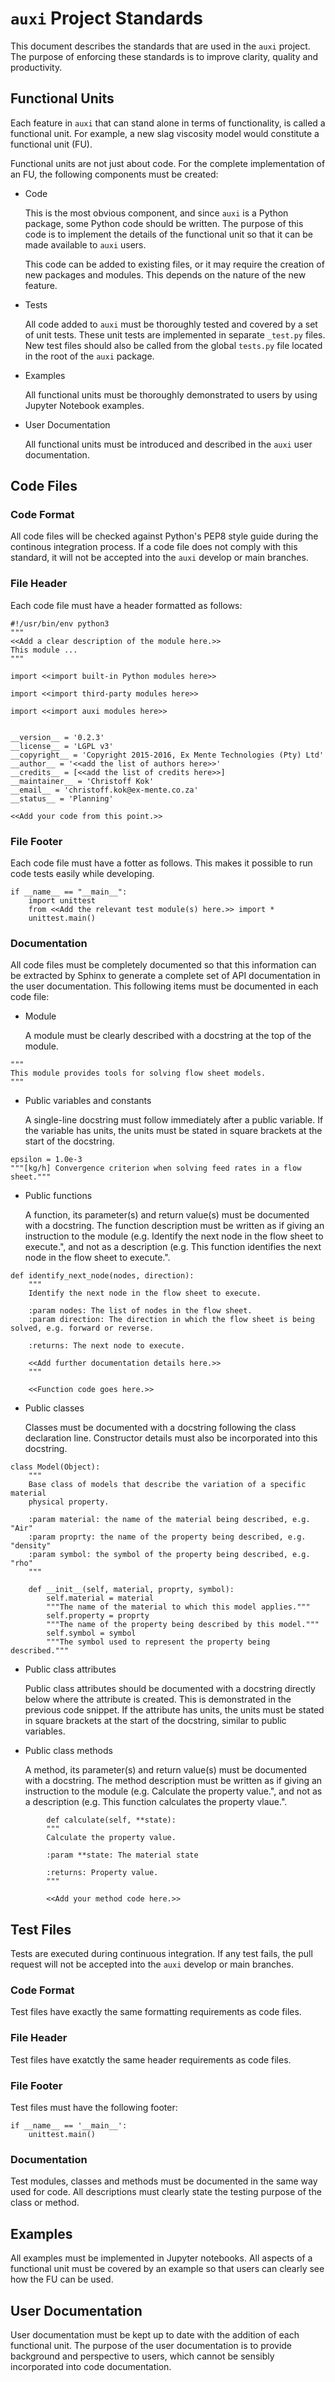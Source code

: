 # `auxi` Project Standards

This document describes the standards that are used in the `auxi` project. The purpose of enforcing these standards is to improve clarity, quality and productivity.


## Functional Units
Each feature in `auxi` that can stand alone in terms of functionality, is called a functional unit. For example, a new slag viscosity model would constitute a functional unit (FU).

Functional units are not just about code. For the complete implementation of an FU, the following components must be created:
* Code

   This is the most obvious component, and since `auxi` is a Python package, some Python code should be written. The purpose of this code is to implement the details of the functional unit so that it can be made available to `auxi` users.

   This code can be added to existing files, or it may require the creation of new packages and modules. This depends on the nature of the new feature.

* Tests

   All code added to `auxi` must be thoroughly tested and covered by a set of unit tests. These unit tests are implemented in separate `_test.py` files. New test files should also be called from the global `tests.py` file located in the root of the `auxi` package.

* Examples

   All functional units must be thoroughly demonstrated to users by using Jupyter Notebook examples.

* User Documentation

   All functional units must be introduced and described in the `auxi` user documentation.


## Code Files

### Code Format

All code files will be checked against Python's PEP8 style guide during the continous integration process. If a code file does not comply with this standard, it will not be accepted into the `auxi` develop or main branches.

### File Header
Each code file must have a header formatted as follows:

```
#!/usr/bin/env python3
"""
<<Add a clear description of the module here.>>
This module ...
"""

import <<import built-in Python modules here>>

import <<import third-party modules here>>

import <<import auxi modules here>>


__version__ = '0.2.3'
__license__ = 'LGPL v3'
__copyright__ = 'Copyright 2015-2016, Ex Mente Technologies (Pty) Ltd'
__author__ = '<<add the list of authors here>>'
__credits__ = [<<add the list of credits here>>]
__maintainer__ = 'Christoff Kok'
__email__ = 'christoff.kok@ex-mente.co.za'
__status__ = 'Planning'

<<Add your code from this point.>>
```

### File Footer
Each code file must have a fotter as follows. This makes it possible to run code tests easily while developing.

```
if __name__ == "__main__":
    import unittest
    from <<Add the relevant test module(s) here.>> import *
    unittest.main()
```

### Documentation
All code files must be completely documented so that this information can be extracted by Sphinx to generate a complete set of API documentation in the user documentation. This following items must be documented in each code file:

* Module

   A module must be clearly described with a docstring at the top of the module.

```
"""
This module provides tools for solving flow sheet models.
"""
```

* Public variables and constants

   A single-line docstring must follow immediately after a public variable. If the variable has units, the units must be stated in square brackets at the start of the docstring.

```
epsilon = 1.0e-3
"""[kg/h] Convergence criterion when solving feed rates in a flow sheet."""
```

* Public functions

   A function, its parameter(s) and return value(s) must be documented with a docstring. The function description must be written as if giving an instruction to the module (e.g. Identify the next node in the flow sheet to execute.", and not as a description (e.g. This function identifies the next node in the flow sheet to execute.".

```
def identify_next_node(nodes, direction):
    """
    Identify the next node in the flow sheet to execute.

    :param nodes: The list of nodes in the flow sheet.
    :param direction: The direction in which the flow sheet is being solved, e.g. forward or reverse.

    :returns: The next node to execute.

    <<Add further documentation details here.>>
    """

    <<Function code goes here.>>
```

* Public classes

   Classes must be documented with a docstring following the class declaration line. Constructor details must also be incorporated into this docstring.

```
class Model(Object):
    """
    Base class of models that describe the variation of a specific material
    physical property.

    :param material: the name of the material being described, e.g. "Air"
    :param proprty: the name of the property being described, e.g. "density"
    :param symbol: the symbol of the property being described, e.g. "rho"
    """

    def __init__(self, material, proprty, symbol):
        self.material = material
        """The name of the material to which this model applies."""
        self.property = proprty
        """The name of the property being described by this model."""
        self.symbol = symbol
        """The symbol used to represent the property being described."""
```

* Public class attributes

   Public class attributes should be documented with a docstring directly below where the attribute is created. This is demonstrated in the previous code snippet. If the attribute has units, the units must be stated in square brackets at the start of the docstring, similar to public variables.

* Public class methods

   A method, its parameter(s) and return value(s) must be documented with a docstring. The method description must be written as if giving an instruction to the module (e.g. Calculate the property value.", and not as a description (e.g. This function calculates the property vlaue.".

```
        def calculate(self, **state):
        """
        Calculate the property value.

        :param **state: The material state

        :returns: Property value.
        """

        <<Add your method code here.>>
```


## Test Files
Tests are executed during continuous integration. If any test fails, the pull request will not be accepted into the `auxi` develop or main branches.

### Code Format
Test files have exactly the same formatting requirements as code files.

### File Header
Test files have exatctly the same header requirements as code files.

### File Footer
Test files must have the following footer:

```
if __name__ == '__main__':
    unittest.main()
```

### Documentation
Test modules, classes and methods must be documented in the same way used for code. All descriptions must clearly state the testing purpose of the class or method.


## Examples
All examples must be implemented in Jupyter notebooks. All aspects of a functional unit must be covered by an example so that users can clearly see how the FU can be used.


## User Documentation
User documentation must be kept up to date with the addition of each functional unit. The purpose of the user documentation is to provide background and perspective to users, which cannot be sensibly incorporated into code documentation.
